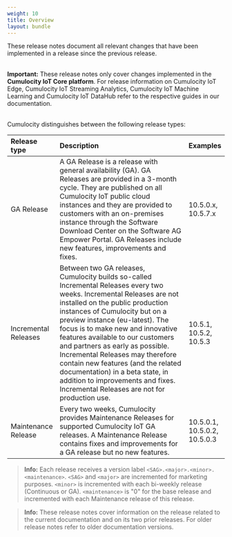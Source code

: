```yaml
---
weight: 10
title: Overview
layout: bundle
---
```


<div class="lead">
These release notes document all relevant changes that have been implemented in a release since the previous release.<br><br>

<b>Important:</b> These release notes only cover changes implemented in the <b>Cumulocity IoT Core platform</b>. For release information on Cumulocity IoT Edge, Cumulocity IoT Streaming Analytics, Cumulocity IoT Machine Learning and Cumulocity IoT DataHub refer to the respective guides in our documentation. 
</div>

<br>
Cumulocity distinguishes between the following release types:

<table>
<colgroup>
       <col style="width: 15%;">
       <col style="width: 70%;">
       <col style="width: 15%;">
    </colgroup>
    <thead>
<tr>
<th style="text-align:left">Release type</th>
<th style="text-align:left">Description</th>
<th style="text-align:left">Examples</th>
</tr>
</thead>
<tbody>
<tr>
<td style="text-align:left">GA Release</td>
<td style="text-align:left">A GA Release is a release with general availability (GA). GA Releases are provided in a 3-month cycle. They are published on all Cumulocity IoT public cloud instances and they are provided to customers with an on-premises instance through the Software Download Center on the Software AG Empower Portal. GA Releases include new features, improvements and fixes.</td>
<td style="text-align:left">10.5.0.x, 10.5.7.x</td>
</tr>
<tr>
<td style="text-align:left">Incremental Releases</td>
<td style="text-align:left">Between two GA releases, Cumulocity builds so-called Incremental Releases every two weeks. Incremental Releases are not installed on the public production instances of Cumulocity but on a preview instance (eu-latest). The focus is to make new and innovative features available to our customers and partners as early as possible. Incremental Releases may therefore contain new features (and the related documentation) in a beta state, in addition to improvements and fixes. Incremental Releases are not for production use.  </td>
<td style="text-align:left">10.5.1, 10.5.2, 10.5.3</td>
</tr>
<tr>
<td style="text-align:left">Maintenance Release</td>
<td style="text-align:left">Every two weeks, Cumulocity provides Maintenance Releases for supported Cumulocity IoT GA releases. A Maintenance Release contains fixes and improvements for a GA release but no new features.</td>
<td style="text-align:left">10.5.0.1, 10.5.0.2, 10.5.0.3</td>
</tr>
</tbody>
</table>

>**Info:** Each release receives a version label `<SAG>.<major>.<minor>.<maintenance>`. `<SAG>` and `<major>` are incremented for marketing purposes. `<minor>` is incremented with each bi-weekly release (Continuous or GA). `<maintenance>` is "0" for the base release and incremented with each Maintenance release of this release.

>**Info:** These release notes cover information on the release related to the current documentation and on its two prior releases. For older release notes refer to older documentation versions.


